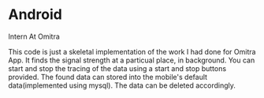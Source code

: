 # Android
Intern At Omitra


This code is just a skeletal implementation of the work I had done for Omitra App. It finds the signal strength at a particual place, in background. You can start and stop the tracing of the data using a start and stop buttons provided. The found data can stored into the mobile's default data(implemented using mysql). The data can be deleted accordingly.
